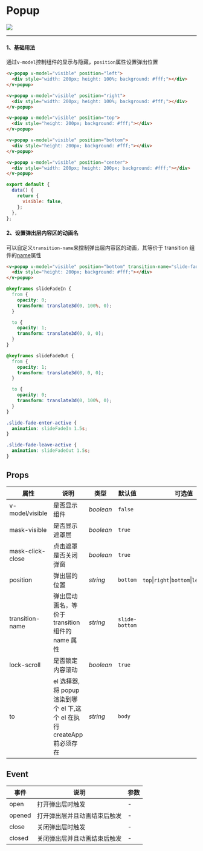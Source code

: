 # Popup

![](https://img.shields.io/badge/coverage-86%25-green)

---

#### 1、基础用法

通过`v-model`控制组件的显示与隐藏，`position`属性设置弹出位置

```html
<v-popup v-model="visible" position="left">
  <div style="width: 200px; height: 100%; background: #fff;"></div>
</v-popup>

<v-popup v-model="visible" position="right">
  <div style="width: 200px; height: 100%; background: #fff;"></div>
</v-popup>

<v-popup v-model="visible" position="top">
  <div style="height: 200px; background: #fff;"></div>
</v-popup>

<v-popup v-model="visible" position="bottom">
  <div style="height: 200px; background: #fff;"></div>
</v-popup>

<v-popup v-model="visible" position="center">
  <div style="width: 200px; height: 200px; background: #fff;"></div>
</v-popup>
```

```js
export default {
  data() {
    return {
      visible: false,
    };
  },
};
```

#### 2、设置弹出层内容区的动画名

可以自定义`transition-name`来控制弹出层内容区的动画，其等价于 transition 组件的[name](https://cn.vuejs.org/v2/guide/transitions.html#%E8%BF%87%E6%B8%A1%E7%9A%84%E7%B1%BB%E5%90%8D)属性

```html
<v-popup v-model="visible" position="bottom" transition-name="slide-fade">
  <div style="height: 200px; background: #fff;"></div>
</v-popup>
```

```css
@keyframes slideFadeIn {
  from {
    opacity: 0;
    transform: translate3d(0, 100%, 0);
  }

  to {
    opacity: 1;
    transform: translate3d(0, 0, 0);
  }
}

@keyframes slideFadeOut {
  from {
    opacity: 1;
    transform: translate3d(0, 0, 0);
  }

  to {
    opacity: 0;
    transform: translate3d(0, 100%, 0);
  }
}

.slide-fade-enter-active {
  animation: slideFadeIn 1.5s;
}

.slide-fade-leave-active {
  animation: slideFadeOut 1.5s;
}
```

## Props

| 属性            | 说明                                                                     | 类型      | 默认值         | 可选值                                                     |
| --------------- | ------------------------------------------------------------------------ | --------- | -------------- | ---------------------------------------------------------- |
| v-model/visible | 是否显示组件                                                             | _boolean_ | `false`        |                                                            |
| mask-visible    | 是否显示遮罩层                                                           | _boolean_ | `true`         |                                                            |
| mask-click-close| 点击遮罩是否关闭弹窗                                                      | _boolean_ | `true`         |                                                            |
| position        | 弹出层的位置                                                             | _string_  | `bottom`       | `top`&#124;`right`&#124;`bottom`&#124;`left`&#124;`center` |
| transition-name | 弹出层动画名，等价于 transition 组件的 name 属性                         | _string_  | `slide-bottom` |                                                            |
| lock-scroll     | 是否锁定内容滚动                                                         | _boolean_ | `true`         |                                                            |
| to              | el 选择器, 将 popup 渲染到哪个 el 下,这个 el 在执行 createApp 前必须存在 | _string_  | `body`         |                                                            |

## Event

| 事件   | 说明                         | 参数 |
| ------ | ---------------------------- | ---- |
| open   | 打开弹出层时触发             | -    |
| opened | 打开弹出层并且动画结束后触发 | -    |
| close  | 关闭弹出层时触发             | -    |
| closed | 关闭弹出层并且动画结束后触发 | -    |
